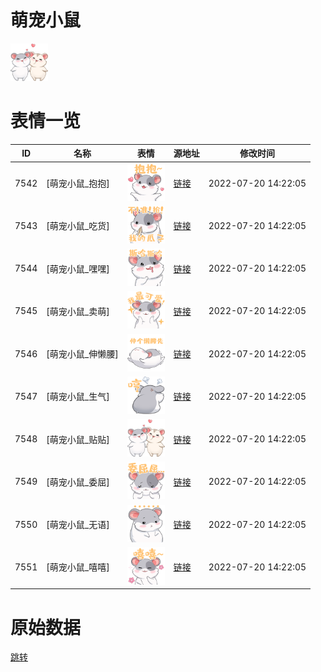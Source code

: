 # 萌宠小鼠

<img src="./cover.png" height="60" alt="cover" />

# 表情一览

|ID|名称|表情|源地址|修改时间|
|----|----|----|----|----|
|7542|[萌宠小鼠_抱抱]|<img src="./pic/007542_%5B萌宠小鼠_抱抱%5D.png" height="60" alt="抱抱"/>|[链接](http://i0.hdslb.com/bfs/emote/7367e57d1744ec52016d639f9a60d8b5807fcee3.png)|2022-07-20 14:22:05|
|7543|[萌宠小鼠_吃货]|<img src="./pic/007543_%5B萌宠小鼠_吃货%5D.png" height="60" alt="吃货"/>|[链接](http://i0.hdslb.com/bfs/emote/dc3ce69dce0badeedb1ad956a1ffcfa1c7db5ae4.png)|2022-07-20 14:22:05|
|7544|[萌宠小鼠_嘿嘿]|<img src="./pic/007544_%5B萌宠小鼠_嘿嘿%5D.png" height="60" alt="嘿嘿"/>|[链接](http://i0.hdslb.com/bfs/emote/670aa271c1b28d96ebdb084586a9d73d5616a5ad.png)|2022-07-20 14:22:05|
|7545|[萌宠小鼠_卖萌]|<img src="./pic/007545_%5B萌宠小鼠_卖萌%5D.png" height="60" alt="卖萌"/>|[链接](http://i0.hdslb.com/bfs/emote/dad4cc7c0312cff6e7e5e2c15b97a7cccd10adbc.png)|2022-07-20 14:22:05|
|7546|[萌宠小鼠_伸懒腰]|<img src="./pic/007546_%5B萌宠小鼠_伸懒腰%5D.png" height="60" alt="伸懒腰"/>|[链接](http://i0.hdslb.com/bfs/emote/7e0b7b988da22d17859bb8ff6ba0db5560fde57a.png)|2022-07-20 14:22:05|
|7547|[萌宠小鼠_生气]|<img src="./pic/007547_%5B萌宠小鼠_生气%5D.png" height="60" alt="生气"/>|[链接](http://i0.hdslb.com/bfs/emote/6e62f7ac2c04223eaff8b5af81255845a8d10bfb.png)|2022-07-20 14:22:05|
|7548|[萌宠小鼠_贴贴]|<img src="./pic/007548_%5B萌宠小鼠_贴贴%5D.png" height="60" alt="贴贴"/>|[链接](http://i0.hdslb.com/bfs/emote/e96f9c18b1a6e7dd6041a3016730069c58c0290c.png)|2022-07-20 14:22:05|
|7549|[萌宠小鼠_委屈]|<img src="./pic/007549_%5B萌宠小鼠_委屈%5D.png" height="60" alt="委屈"/>|[链接](http://i0.hdslb.com/bfs/emote/2eff4f6d0824c0e66328446290afbbbbf9efbc36.png)|2022-07-20 14:22:05|
|7550|[萌宠小鼠_无语]|<img src="./pic/007550_%5B萌宠小鼠_无语%5D.png" height="60" alt="无语"/>|[链接](http://i0.hdslb.com/bfs/emote/3e648d195ebb761e1c940ceec502b86747892110.png)|2022-07-20 14:22:05|
|7551|[萌宠小鼠_嘻嘻]|<img src="./pic/007551_%5B萌宠小鼠_嘻嘻%5D.png" height="60" alt="嘻嘻"/>|[链接](http://i0.hdslb.com/bfs/emote/f02c2d67c881dae4450f68620a316b0f11f9e9ab.png)|2022-07-20 14:22:05|

# 原始数据

[跳转](./raw.json)

